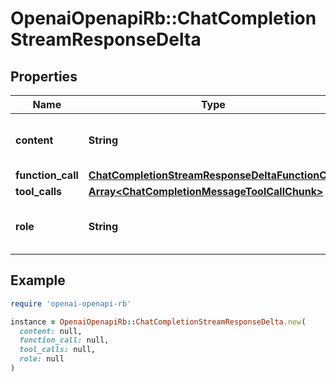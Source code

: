 # OpenaiOpenapiRb::ChatCompletionStreamResponseDelta

## Properties

| Name | Type | Description | Notes |
| ---- | ---- | ----------- | ----- |
| **content** | **String** | The contents of the chunk message. | [optional] |
| **function_call** | [**ChatCompletionStreamResponseDeltaFunctionCall**](ChatCompletionStreamResponseDeltaFunctionCall.md) |  | [optional] |
| **tool_calls** | [**Array&lt;ChatCompletionMessageToolCallChunk&gt;**](ChatCompletionMessageToolCallChunk.md) |  | [optional] |
| **role** | **String** | The role of the author of this message. | [optional] |

## Example

```ruby
require 'openai-openapi-rb'

instance = OpenaiOpenapiRb::ChatCompletionStreamResponseDelta.new(
  content: null,
  function_call: null,
  tool_calls: null,
  role: null
)
```

